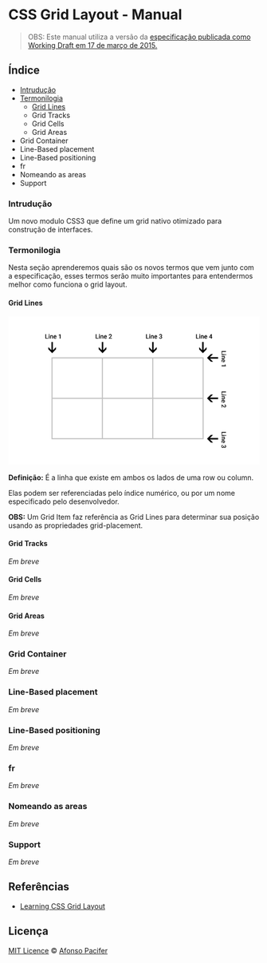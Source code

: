# CSS Grid Layout - Manual

> OBS: Este manual utiliza a versão da [especificação publicada como Working Draft em 17 de março de 2015.](http://www.w3.org/TR/css-grid-1/)

## Índice
- [Intrudução](#introducao)
- [Termonilogia](#termonilogia)
  - [Grid Lines](#gridlines)
  - Grid Tracks
  - Grid Cells
  - Grid Areas
- Grid Container
- Line-Based placement
- Line-Based positioning
- fr
- Nomeando as areas
- Support

### Intrudução
Um novo modulo CSS3 que define um grid nativo otimizado para construção de interfaces.

### Termonilogia
Nesta seção aprenderemos quais são os novos termos que vem junto com a especificação, esses termos serão muito importantes para entendermos melhor como funciona o grid layout.

#### Grid Lines
![Grid Lines](img/grid-lines.png)

**Definição:** É a linha que existe em ambos os lados de uma row ou column.

Elas podem ser referenciadas pelo índice numérico, ou por um nome especificado pelo desenvolvedor.

**OBS:** Um Grid Item faz referência as Grid Lines para determinar sua posição usando as propriedades grid-placement.

#### Grid Tracks
*Em breve*

#### Grid Cells
*Em breve*

#### Grid Areas
*Em breve*

### Grid Container
*Em breve*

### Line-Based placement
*Em breve*

### Line-Based positioning
*Em breve*

### fr
*Em breve*

### Nomeando as areas
*Em breve*

### Support
*Em breve*

## Referências
- [Learning CSS Grid Layout](https://github.com/afonsopacifer/learning-css-grid-layout)

## Licença
[MIT Licence](licence.md) © [Afonso Pacifer](http://afonsopacifer.com/)
